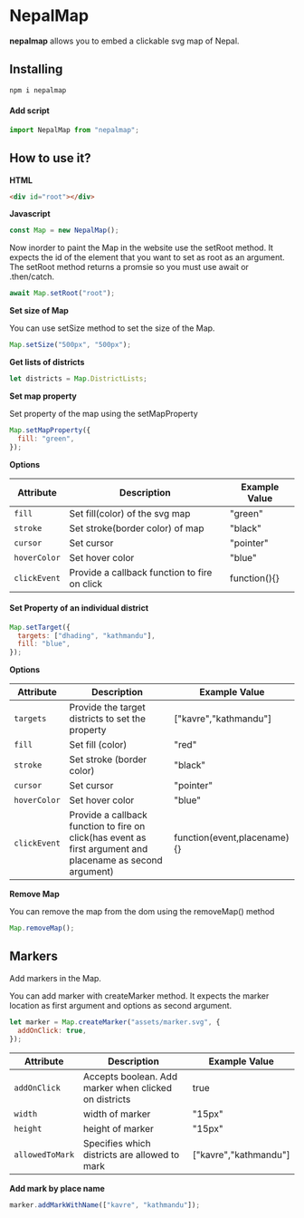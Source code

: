 # NepalMap

**nepalmap** allows you to embed a clickable svg map of Nepal.

## Installing

```bash
npm i nepalmap
```

#### Add script

```javascript
import NepalMap from "nepalmap";
```

## How to use it?

**HTML**

```html
<div id="root"></div>
```

**Javascript**

```javascript
const Map = new NepalMap();
```

Now inorder to paint the Map in the website use the setRoot method. It expects the id of the element that you want to set as root as an argument. The setRoot method returns a promsie so you must use await or .then/catch.

```javascript
await Map.setRoot("root");
```

**Set size of Map**

You can use setSize method to set the size of the Map.

```javascript
Map.setSize("500px", "500px");
```

**Get lists of districts**

```javascript
let districts = Map.DistrictLists;
```

**Set map property**

Set property of the map using the setMapProperty

```javascript
Map.setMapProperty({
  fill: "green",
});
```

**Options**

| Attribute    | Description                                  | Example Value |
| ------------ | -------------------------------------------- | ------------- |
| `fill`       | Set fill(color) of the svg map               | "green"       |
| `stroke`     | Set stroke(border color) of map              | "black"       |
| `cursor`     | Set cursor                                   | "pointer"     |
| `hoverColor` | Set hover color                              | "blue"        |
| `clickEvent` | Provide a callback function to fire on click | function(){}  |

#### Set Property of an individual district

```javascript
Map.setTarget({
  targets: ["dhading", "kathmandu"],
  fill: "blue",
});
```

**Options**

| Attribute    | Description                                                                                                | Example Value               |
| ------------ | ---------------------------------------------------------------------------------------------------------- | --------------------------- |
| `targets`    | Provide the target districts to set the property                                                           | ["kavre","kathmandu"]       |
| `fill`       | Set fill (color)                                                                                           | "red"                       |
| `stroke`     | Set stroke (border color)                                                                                  | "black"                     |
| `cursor`     | Set cursor                                                                                                 | "pointer"                   |
| `hoverColor` | Set hover color                                                                                            | "blue"                      |
| `clickEvent` | Provide a callback function to fire on click(has event as first argument and placename as second argument) | function(event,placename){} |

**Remove Map**

You can remove the map from the dom using the removeMap() method

```javascript
Map.removeMap();
```

## Markers

Add markers in the Map.

You can add marker with createMarker method. It expects the marker location as first argument and options as second argument.

```javascript
let marker = Map.createMarker("assets/marker.svg", {
  addOnClick: true,
});
```

| Attribute       | Description                                           | Example Value         |
| --------------- | ----------------------------------------------------- | --------------------- |
| `addOnClick`    | Accepts boolean. Add marker when clicked on districts | true                  |
| `width`         | width of marker                                       | "15px"                |
| `height`        | height of marker                                      | "15px"                |
| `allowedToMark` | Specifies which districts are allowed to mark         | ["kavre","kathmandu"] |

**Add mark by place name**

```javascript
marker.addMarkWithName(["kavre", "kathmandu"]);
```
